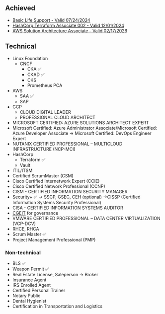 ## Achieved
* [Basic Life Support - Valid 07/24/2024](https://www.redcross.org/take-a-class/digital-certificate)
* [HashCorp Terraform Associate 002 - Valid 12/01/2024](https://www.credly.com/badges/27b62ddc-f929-4cdf-a26b-b066dc85234e/linked_in?t=rm9zw9)
* [AWS Solution Architecture Associate - Valid 02/17/2026](https://www.credly.com/badges/cddd05df-e96c-4e2d-808e-82b14370c667/linked_in?t=rqa2bo)

## Technical
* Linux Foundation
  * CNCF
    * CKA ✅
    * CKAD ✅
    * CKS
    * Prometheus PCA
* AWS
  * SAA ✅
  * SAP
* GCP
  * CLOUD DIGITAL LEADER
  * PROFESSIONAL CLOUD ARCHITECT
* MICROSOFT CERTIFIED: AZURE SOLUTIONS ARCHITECT EXPERT
* Microsoft Certified: Azure Administrator Associate/Microsoft Certified: Azure Developer Associate -> Microsoft Certified: DevOps Engineer Expert
* NUTANIX CERTIFIED PROFESSIONAL – MULTICLOUD INFRASTRUCTURE (NCP-MCI)
* HashCorp
  * Terraform ✅
  * Vault
* ITIL/ITSM
* Certified ScrumMaster (CSM)
* Cisco Certified Internetwork Expert (CCIE)
* Cisco Certified Network Professional (CCNP) 
* CISM - CERTIFIED INFORMATION SECURITY MANAGER
* Security+ ✅ -> SSCP, GSEC, CEH (optional) ->CISSP (Certified Information Systems Security Professional)
* CISA - CERTIFIED INFORMATION SYSTEMS AUDITOR
* [CGEIT](https://www.isaca.org/credentialing/cgeit) for governance
* VMWARE CERTIFIED PROFESSIONAL – DATA CENTER VIRTUALIZATION (VCP-DCV)
* RHCE, RHCA
* Scrum Master ✅
* Project Management Professional (PMP)

### Non-technical
* BLS ✅
* Weapon Permit ✅
* Real Estate License, Saleperson -> Broker
* Insurance Agent
* IRS Enrolled Agent
* Certified Personal Trainer
* Notary Public
* Dental Hygienist
* Certification in Transportation and Logistics

